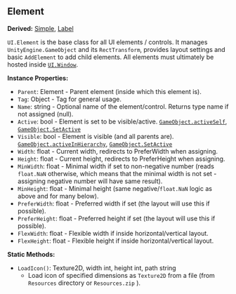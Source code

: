 ## Element

**Derived:** [Simple](Simple.md), [Label](Label.md)

`UI.Element` is the base class for all UI elements / controls. It manages `UnityEngine.GameObject` and its `RectTransform`, provides layout settings and basic `AddElement` to add child elements. All elements must ultimately be hosted inside [`UI.Window`](Window.md).


**Instance Properties:**
- `Parent`: Element - Parent element (inside which this element is).
- `Tag`: Object - Tag for general usage.
- `Name`: string - Optional name of the element/control. Returns type name if not assigned (null).
- `Active`: bool - Element is set to be visible/active. [`GameObject.activeSelf`](https://docs.unity3d.com/ScriptReference/GameObject-activeSelf.html), [`GameObject.SetActive`](https://docs.unity3d.com/ScriptReference/GameObject.SetActive.html)
- `Visible`: bool - Element is visible (and all parents are). [`GameObject.activeInHierarchy`](https://docs.unity3d.com/ScriptReference/GameObject-activeInHierarchy.html), [`GameObject.SetActive`](https://docs.unity3d.com/ScriptReference/GameObject.SetActive.html)
- `Width`: float - Current width, redirects to PreferWidth when assigning.
- `Height`: float - Current height, redirects to PreferHeight when assigning.
- `MinWidth`: float - Minimal width if set to non-negative number (reads `float.NaN` otherwise, which means that the minimal width is not set - assigning negative number will have same result).
- `MinHeight`: float - Minimal height (same negative/`float.NaN` logic as above and for many below).
- `PreferWidth`: float - Preferred width if set (the layout will use this if possible).
- `PreferHeight`: float - Preferred height if set (the layout will use this if possible).
- `FlexWidth`: float - Flexible width if inside horizontal/vertical layout.
- `FlexHeight`: float - Flexible height if inside horizontal/vertical layout.

**Static Methods:**
- `LoadIcon()`: Texture2D, width int, height int, path string
  - Load icon of specified dimensions as `Texture2D` from a file (from `Resources` directory or `Resources.zip` ).
